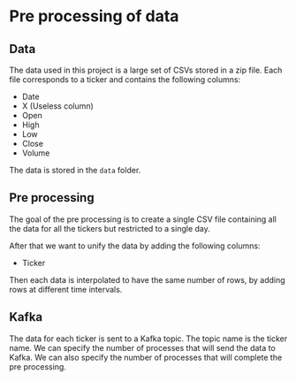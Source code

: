 # Pre processing of data

## Data

The data used in this project is a large set of CSVs stored in a zip file.
Each file corresponds to a ticker and contains the following columns:

- Date
- X (Useless column)
- Open
- High
- Low
- Close
- Volume

The data is stored in the `data` folder.

## Pre processing

The goal of the pre processing is to create a single CSV file containing all the data for all the tickers but restricted to a single day.

After that we want to unify the data by adding the following columns:

- Ticker

Then each data is interpolated to have the same number of rows, by adding rows at different time intervals.

## Kafka

The data for each ticker is sent to a Kafka topic. The topic name is the ticker name.
We can specify the number of processes that will send the data to Kafka.
We can also specify the number of processes that will complete the pre processing.
